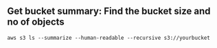## Get bucket summary: Find the bucket size and no of objects

```console
aws s3 ls --summarize --human-readable --recursive s3://yourbucket
```
